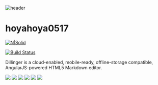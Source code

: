 ![header](https://capsule-render.vercel.app/api?text=hoyahoya0517&fontSize=20&type=soft&color=black)






# hoyahoya0517





[![N|Solid](https://cldup.com/dTxpPi9lDf.thumb.png)](https://nodesource.com/products/nsolid)

[![Build Status](https://travis-ci.org/joemccann/dillinger.svg?branch=master)](https://travis-ci.org/joemccann/dillinger)

Dillinger is a cloud-enabled, mobile-ready, offline-storage compatible,
AngularJS-powered HTML5 Markdown editor.


<img src="https://img.shields.io/badge/Python-3766AB?style=flat-square&logo=Python&logoColor=white"/></a> <img src
="https://img.shields.io/badge/HTML-E34F26?style=flat-square&logo=Html5&logoColor=white"/></a> <img src
="https://img.shields.io/badge/CSS-1572B6?style=flat-square&logo=CSS3&logoColor=white"/></a> <img src
="https://img.shields.io/badge/JavaScript-F7DF1E?style=flat-square&logo=JavaScript&logoColor=white"/></a> <img src
="https://img.shields.io/badge/PHP-777BB4?style=flat-square&logo=PHP&logoColor=white"/></a> <img src
="https://img.shields.io/badge/MySQL-4479A1?style=flat-square&logo=MySQL&logoColor=white"/></a>

